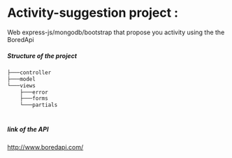 # Activity-suggestion project :
Web express-js/mongodb/bootstrap that propose you activity using the the BoredApi


##### Structure of the project
```bash
├───controller
├───model
└───views
    ├───error
    ├───forms
    └───partials
```
#
##### link of the API
 http://www.boredapi.com/
